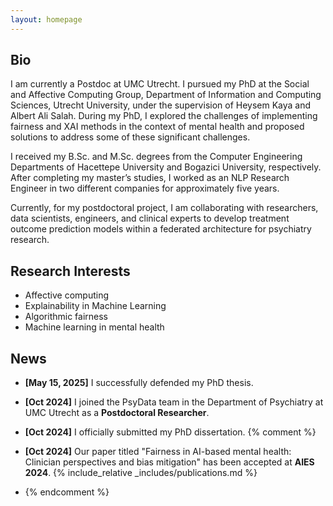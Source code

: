 ```yaml
---
layout: homepage
---
```


## Bio

I am currently a Postdoc at UMC Utrecht. I pursued my PhD at the Social and Affective Computing Group, Department of Information and Computing Sciences, Utrecht University, under the supervision of Heysem Kaya and Albert Ali Salah. During my PhD, I explored the challenges of implementing fairness and XAI methods in the context of mental health and proposed solutions to address some of these significant challenges.

I received my B.Sc. and M.Sc. degrees from the Computer Engineering Departments of Hacettepe University and Bogazici University, respectively. After completing my master’s studies, I worked as an NLP Research Engineer in two different companies for approximately five years.

Currently, for my postdoctoral project, I am collaborating with researchers, data scientists, engineers, and clinical experts to develop treatment outcome prediction models within a federated architecture for psychiatry research.


## Research Interests

- Affective computing
- Explainability in Machine Learning
- Algorithmic fairness
- Machine learning in mental health


<!--## [Publications](./another-page.md)-->

## News
- **[May 15, 2025]** I successfully defended my PhD thesis.  
- **[Oct 2024]** I joined the PsyData team in the Department of Psychiatry at UMC Utrecht as a **Postdoctoral Researcher**. 
- **[Oct 2024]** I officially submitted my PhD dissertation. 
{% comment %}
- **[Oct 2024]** Our paper titled "Fairness in AI-based mental health: Clinician perspectives and bias mitigation" has been accepted at **AIES 2024**.
{% include_relative _includes/publications.md %}

- {% endcomment %} 

